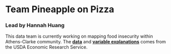 # Team Pineapple on Pizza
### Lead by Hannah Huang

This data team is currently working on mapping food insecurity within Athens-Clarke community. The [**data**](https://www.ers.usda.gov/data-products/food-access-research-atlas/download-the-data/) and [**variable explanations**](https://www.ers.usda.gov/webdocs/DataFiles/80591/documentation.pdf?v=0) comes from the USDA Economic Research Service.